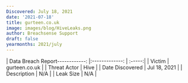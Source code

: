 ```yaml
---
Discovered: July 18, 2021
date: '2021-07-18'
title: gurteen.co.uk
image: images/blog/HiveLeaks.png
author: Breachsense Support
draft: false
yearmonths: 2021/july
---
```


| Data Breach Report------------:   |:-------------:    | :-----:|
| Victim    | gurteen.co.uk      | 
| Threat Actor    | Hive      | 
| Date Discovered    | Jul 18, 2021      | 
| Description    | N/A      | 
| Leak Size    | N/A      | 

